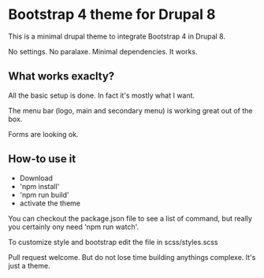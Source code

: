 # Bootstrap 4 theme for Drupal 8
This is a minimal drupal theme to integrate Bootstrap 4 in Drupal 8.

No settings. No paralaxe. Minimal dependencies. It works.

## What works exaclty?
All the basic setup is done. In fact it's mostly what I want.

The menu bar (logo, main and secondary menu) is working great out of the box.

Forms are looking ok.

## How-to use it

- Download
- 'npm install'
- 'npm run build'
- activate the theme

You can checkout the package.json file to see a list of command, but really you certainly ony need 'npm run watch'.

To customize style and bootstrap edit the file in scss/styles.scss

Pull request welcome. But do not lose time building anythings complexe. It's just a theme.
